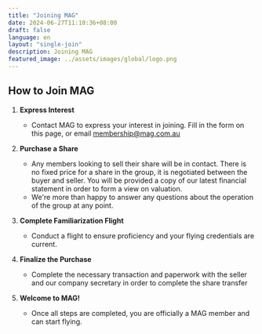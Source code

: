 ```yaml
---
title: "Joining MAG"
date: 2024-06-27T11:10:36+08:00
draft: false
language: en
layout: "single-join"
description: Joining MAG
featured_image: ../assets/images/global/logo.png
---
```


## How to Join MAG

1. **Express Interest**
   - Contact MAG to express your interest in joining. Fill in the form on this page, or email [membership@mag.com.au](mailto:membership@mag.com.au)

2. **Purchase a Share**
   - Any members looking to sell their share will be in contact. There is no fixed price for a share in the group, it is negotiated between the buyer and seller. You will be provided a copy of our latest financial statement in order to form a view on valuation.
   - We're more than happy to answer any questions about the operation of the group at any point. 

3. **Complete Familiarization Flight**
   - Conduct a flight to ensure proficiency and your flying credentials are current. 

4. **Finalize the Purchase**
   - Complete the necessary transaction and paperwork with the seller and our company secretary in order to complete the share transfer

5. **Welcome to MAG!**
   - Once all steps are completed, you are officially a MAG member and can start flying.


